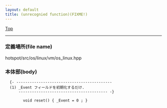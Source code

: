```yaml
---
layout: default
title: (unrecognied function)(FIXME!)
---
```

[Top](../index.html)

--- 
### 定義場所(file name)
hotspot/src/os/linux/vm/os_linux.hpp


### 本体部(body)
```
  {- -------------------------------------------
  (1) _Event フィールドを初期化するだけ.
      ---------------------------------------- -}

	    void reset() { _Event = 0 ; }
	
```


